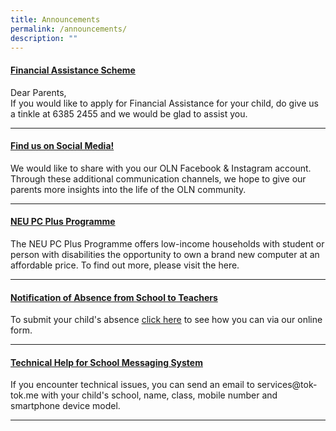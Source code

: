 ```yaml
---
title: Announcements
permalink: /announcements/
description: ""
---
```

<h4><a href="/school-information/general-information/financial-matters"><strong>Financial Assistance Scheme</strong></a></h4>
<p>Dear Parents,<br />If you would like to apply for Financial Assistance for your child, do give us a tinkle at 6385 2455 and we would be glad to assist you.</p>
<hr>
<h4><a href="/contact-us"><strong>Find us on Social Media!</strong></a></h4>
<p>We would like to share with you our OLN Facebook&nbsp;&amp; Instagram account. Through these additional communication channels, we hope to give our parents more insights into the life of the OLN community.</p>
<hr>
<h4><a href="https://www.imda.gov.sg/neupc"><strong>NEU PC Plus Programme</strong></a></h4>
<p>The NEU PC Plus Programme offers low-income households with student or person with disabilities the opportunity to own a brand new computer at an affordable price. To find out more, please visit the here.</p>
<hr>
<h4><a href="/contact-us/notification-of-absence"><strong>Notification of Absence from School to Teachers</strong></a></h4>
<p>To submit your child's absence&nbsp;<a href="/contact-us/notification-of-absence">click here</a>&nbsp;to see how you can via our online form.</p>
<hr>
<h4><a href="/information-for-parents/messaging-system/parents-gateway"><strong>Technical Help for School Messaging System</strong></a></h4>
<p>If you encounter technical issues, you can send an email to services@tok-tok.me with your child's school, name, class, mobile number and smartphone device model.</p>
<hr>
